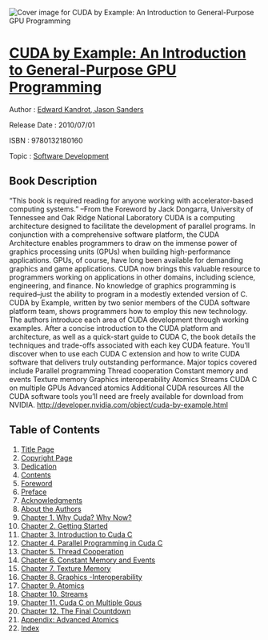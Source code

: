 ![Cover image for CUDA by Example: An Introduction to General-Purpose GPU Programming](https://imgdetail.ebookreading.net/cover/cover/software_development/EB9780132180160.jpg)

[CUDA by Example: An Introduction to General-Purpose GPU Programming](https://ebookreading.net/view/book/CUDA+by+Example%3A+An+Introduction+to+General-Purpose+GPU+Programming-EB9780132180160_1.html "CUDA by Example: An Introduction to General-Purpose GPU Programming")
====================================================================================================================

Author : [Edward Kandrot](https://ebookreading.net/search/author/Edward+Kandrot),[ Jason Sanders](https://ebookreading.net/search/author/+Jason+Sanders)

Release Date : 2010/07/01

ISBN : 9780132180160

Topic : [Software Development](https://ebookreading.net/search/category/software-development)

Book Description
-----------------

“This book is required reading for anyone working with accelerator-based computing systems.” –From the Foreword by Jack Dongarra, University of Tennessee and Oak Ridge National Laboratory 
CUDA is a computing architecture designed to facilitate the development of parallel programs. In conjunction with a comprehensive software platform, the CUDA Architecture enables programmers to draw on the immense power of graphics processing units (GPUs) when building high-performance applications. GPUs, of course, have long been available for demanding graphics and game applications. CUDA now brings this valuable resource to programmers working on applications in other domains, including science, engineering, and finance. No knowledge of graphics programming is required–just the ability to program in a modestly extended version of C.
CUDA by Example, written by two senior members of the CUDA software platform team, shows programmers how to employ this new technology. The authors introduce each area of CUDA development through working examples. After a concise introduction to the CUDA platform and architecture, as well as a quick-start guide to CUDA C, the book details the techniques and trade-offs associated with each key CUDA feature. You’ll discover when to use each CUDA C extension and how to write CUDA software that delivers truly outstanding performance.
Major topics covered include
 Parallel programming 
 Thread cooperation 
 Constant memory and events 
 Texture memory 
 Graphics interoperability 
 Atomics 
 Streams 
 CUDA C on multiple GPUs 
 Advanced atomics 
 Additional CUDA resources 
All the CUDA software tools you’ll need are freely available for download from NVIDIA.
http://developer.nvidia.com/object/cuda-by-example.html
              
Table of Contents
-----------------

1. [Title Page](https://ebookreading.net/view/book/CUDA+by+Example%3A+An+Introduction+to+General-Purpose+GPU+Programming-EB9780132180160_2.html)
1. [Copyright Page](https://ebookreading.net/view/book/CUDA+by+Example%3A+An+Introduction+to+General-Purpose+GPU+Programming-EB9780132180160_3.html)
1. [Dedication](https://ebookreading.net/view/book/CUDA+by+Example%3A+An+Introduction+to+General-Purpose+GPU+Programming-EB9780132180160_4.html)
1. [Contents](https://ebookreading.net/view/book/CUDA+by+Example%3A+An+Introduction+to+General-Purpose+GPU+Programming-EB9780132180160_5.html)
1. [Foreword](https://ebookreading.net/view/book/CUDA+by+Example%3A+An+Introduction+to+General-Purpose+GPU+Programming-EB9780132180160_6.html)
1. [Preface](https://ebookreading.net/view/book/CUDA+by+Example%3A+An+Introduction+to+General-Purpose+GPU+Programming-EB9780132180160_7.html)
1. [Acknowledgments](https://ebookreading.net/view/book/CUDA+by+Example%3A+An+Introduction+to+General-Purpose+GPU+Programming-EB9780132180160_8.html)
1. [About the Authors](https://ebookreading.net/view/book/CUDA+by+Example%3A+An+Introduction+to+General-Purpose+GPU+Programming-EB9780132180160_9.html)
1. [Chapter 1. Why Cuda? Why Now?](https://ebookreading.net/view/book/CUDA+by+Example%3A+An+Introduction+to+General-Purpose+GPU+Programming-EB9780132180160_10.html)
1. [Chapter 2. Getting Started](https://ebookreading.net/view/book/CUDA+by+Example%3A+An+Introduction+to+General-Purpose+GPU+Programming-EB9780132180160_11.html)
1. [Chapter 3. Introduction to Cuda C](https://ebookreading.net/view/book/CUDA+by+Example%3A+An+Introduction+to+General-Purpose+GPU+Programming-EB9780132180160_12.html)
1. [Chapter 4. Parallel Programming in Cuda C](https://ebookreading.net/view/book/CUDA+by+Example%3A+An+Introduction+to+General-Purpose+GPU+Programming-EB9780132180160_13.html)
1. [Chapter 5. Thread Cooperation](https://ebookreading.net/view/book/CUDA+by+Example%3A+An+Introduction+to+General-Purpose+GPU+Programming-EB9780132180160_14.html)
1. [Chapter 6. Constant Memory and Events](https://ebookreading.net/view/book/CUDA+by+Example%3A+An+Introduction+to+General-Purpose+GPU+Programming-EB9780132180160_15.html)
1. [Chapter 7. Texture Memory](https://ebookreading.net/view/book/CUDA+by+Example%3A+An+Introduction+to+General-Purpose+GPU+Programming-EB9780132180160_16.html)
1. [Chapter 8. Graphics -Interoperability](https://ebookreading.net/view/book/CUDA+by+Example%3A+An+Introduction+to+General-Purpose+GPU+Programming-EB9780132180160_17.html)
1. [Chapter 9. Atomics](https://ebookreading.net/view/book/CUDA+by+Example%3A+An+Introduction+to+General-Purpose+GPU+Programming-EB9780132180160_18.html)
1. [Chapter 10. Streams](https://ebookreading.net/view/book/CUDA+by+Example%3A+An+Introduction+to+General-Purpose+GPU+Programming-EB9780132180160_19.html)
1. [Chapter 11. Cuda C on Multiple Gpus](https://ebookreading.net/view/book/CUDA+by+Example%3A+An+Introduction+to+General-Purpose+GPU+Programming-EB9780132180160_20.html)
1. [Chapter 12. The Final Countdown](https://ebookreading.net/view/book/CUDA+by+Example%3A+An+Introduction+to+General-Purpose+GPU+Programming-EB9780132180160_21.html)
1. [Appendix: Advanced Atomics](https://ebookreading.net/view/book/CUDA+by+Example%3A+An+Introduction+to+General-Purpose+GPU+Programming-EB9780132180160_22.html)
1. [Index](https://ebookreading.net/view/book/CUDA+by+Example%3A+An+Introduction+to+General-Purpose+GPU+Programming-EB9780132180160_23.html)
